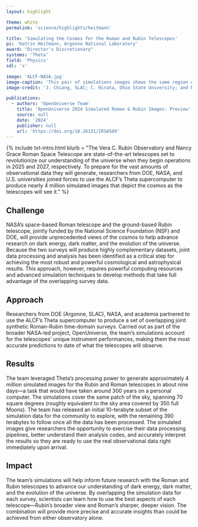 ```yaml
---
layout: highlight

theme: white
permalink: 'science/highlights/heitmann'

title: 'Simulating the Cosmos for the Roman and Rubin Telescopes'
pi: 'Katrin Heitmann, Argonne National Laboratory'
award: "Director's Discretionary"
systems: 'Theta'
field: 'Physics'
sdl: 's'

image: 'ALCF-NASA.jpg' 
image-caption: 'This pair of simulations images shows the same region of sky as the Vera C. Rubin Observatory (left) and Nancy Grace Roman Space Telescope (right) will see it.'
image-credit: 'J. Chiang, SLAC; C. Hirata, Ohio State University; and NASA’s Goddard Space Flight Center'

publications:
  - authors: 'OpenUniverse Team'
    title: 'OpenUniverse 2024 Simulated Roman & Rubin Images: Preview'
    source: null
    date: '2024'
    publisher: null
    url: 'https://doi.org/10.26131/IRSA569'   
---
```


{% include txt-intro.html 
    blurb = "The Vera C. Rubin Observatory and Nancy Grace Roman Space Telescope are state-of-the-art telescopes set to revolutionize our understanding of the universe when they begin operations in 2025 and 2027, respectively. To prepare for the vast amounts of observational data they will generate, researchers from DOE, NASA, and U.S. universities joined forces to use the ALCF’s Theta supercomputer to produce nearly 4 million simulated images that depict the cosmos as the telescopes will see it."
%}



## Challenge

NASA’s space-based Roman telescope and the ground-based Rubin telescope, jointly funded by the National Science Foundation (NSF) and DOE, will provide unprecedented views of the cosmos to help advance research on dark energy, dark matter, and the evolution of the universe. Because the two surveys will produce highly complementary datasets, joint data processing and analysis has been identified as a critical step for achieving the most robust and powerful cosmological and astrophysical results. This approach, however, requires powerful computing resources and advanced simulation techniques to develop methods that take full advantage of the overlapping survey data.



## Approach

Researchers from DOE (Argonne, SLAC), NASA, and academia partnered to use the ALCF’s Theta supercomputer to produce a set of overlapping joint synthetic Roman-Rubin time-domain surveys. Carried out as part of the broader NASA-led project, OpenUniverse, the team’s simulations account for the telescopes' unique instrument performances, making them the most accurate predictions to date of what the telescopes will observe. 



## Results

The team leveraged Theta’s processing power to generate approximately 4 million simulated images for the Rubin and Roman telescopes in about nine days—a task that would have taken around 300 years on a personal computer. The simulations cover the same patch of the sky, spanning 70 square degrees (roughly equivalent to the sky area covered by 350 full Moons). The team has released an initial 10-terabyte subset of the simulation data for the community to explore, with the remaining 390 terabytes to follow once all the data has been processed. The simulated images give researchers the opportunity to exercise their data processing pipelines, better understand their analysis codes, and accurately interpret the results so they are ready to use the real observational data right immediately upon arrival.

## Impact

The team’s simulations will help inform future research with the Roman and Rubin telescopes to advance our understanding of dark energy, dark matter, and the evolution of the universe. By overlapping the simulation data for each survey, scientists can learn how to use the best aspects of each telescope—Rubin’s broader view and Roman’s sharper, deeper vision. The combination will provide more precise and accurate insights than could be achieved from either observatory alone.

